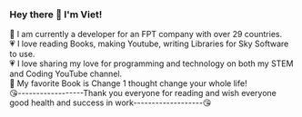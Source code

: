 ### Hey there 👋 I'm Viet!
🥰 I am currently a developer for an FPT company with over 29 countries.<br />
💗 I love reading Books, making Youtube, writing Libraries for Sky Software to use.<br />
💗 I love sharing my love for programming and technology on both my STEM and Coding YouTube channel.<br />
🥰 My favorite Book is Change 1 thought change your whole life!<br />
😘------------------Thank you everyone for reading and wish everyone good health and success in work-------------------😘
